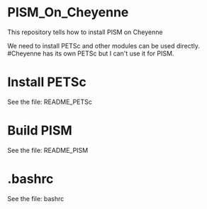 # PISM_On_Cheyenne
This repository tells how to install PISM on Cheyenne

We need to install PETSc and other modules can be used directly. #Cheyenne has its own PETSc but I can't use it for PISM.

# Install PETSc
See the file: README_PETSc

# Build PISM
See the file: README_PISM

# .bashrc
See the file: bashrc


